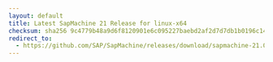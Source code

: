 ```yaml
---
layout: default
title: Latest SapMachine 21 Release for linux-x64
checksum: sha256 9c4779b48a9d6f8120901e6c095227baebd2af2d7d7db1b0196c144ae9b9397d
redirect_to:
  - https://github.com/SAP/SapMachine/releases/download/sapmachine-21.0.4/sapmachine-jdk-21.0.4_linux-x64_bin.tar.gz
---
```

